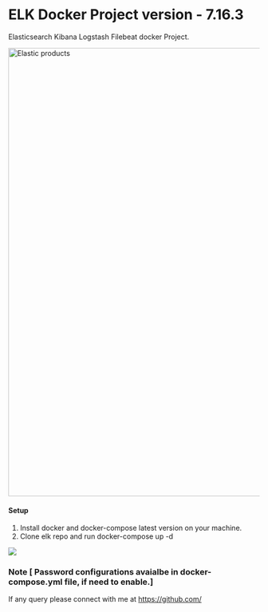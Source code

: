 # ELK Docker Project version - 7.16.3

Elasticsearch Kibana Logstash Filebeat docker Project.

<p align="left">
  <img src="https://raw.githubusercontent.com/shazChaudhry/docker-elastic/master/pics/elastic-products.PNG" alt="Elastic products" style="width: 900px;"/>
</p>

#### Setup

1. Install docker and docker-compose latest version on your machine.
2. Clone elk repo and run docker-compose up -d


<p align="left">
   <img src="https://skillfield.com.au/wp-content/uploads/2021/04/The-Elastic-Stack.png"/>
</p>

### Note [ Password configurations avaialbe in docker-compose.yml file, if need to enable.]

If any query please connect with me at https://github.com/
